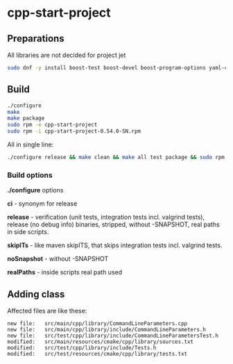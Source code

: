 # cpp-start-project

## Preparations

All libraries are not decided for project jet

```sh
sudo dnf -y install boost-test boost-devel boost-program-options yaml-cpp-devel json-c-devel libyaml-devel
```

## Build

```sh
./configure
make
make package
sudo rpm -e cpp-start-project
sudo rpm -i cpp-start-project-0.54.0-SN.rpm
```

All in single line:

```sh
./configure release && make clean && make all test package && sudo rpm -e cpp-start-project && sudo rpm -i cpp-start-project-1.0.0.x86_64.rpm
```

### Build options

**./configure** options

**ci** - synonym for release

**release** -
verification (unit tests, integration tests incl. valgrind tests), release (no debug info) binaries, stripped, without
-SNAPSHOT, real paths in side scripts.

**skipITs** - like maven skipITS, that skips integration tests incl. valgrind tests.

**noSnapshot** - without -SNAPSHOT

**realPaths** - inside scripts real path used

## Adding class

Affected files are like these:

```
new file:   src/main/cpp/library/CommandLineParameters.cpp
new file:   src/main/cpp/library/include/CommandLineParameters.h
new file:   src/test/cpp/library/include/CommandLineParametersTest.h
modified:   src/main/resources/cmake/cpp/library/sources.txt
modified:   src/test/cpp/library/include/Tests.h
modified:   src/test/resources/cmake/cpp/library/tests.txt
```
